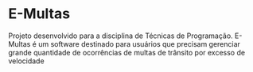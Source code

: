 # E-Multas
Projeto desenvolvido para a disciplina de Técnicas de Programação. E-Multas é um software destinado para usuários que precisam gerenciar grande quantidade de ocorrências de multas de trânsito por excesso de velocidade
